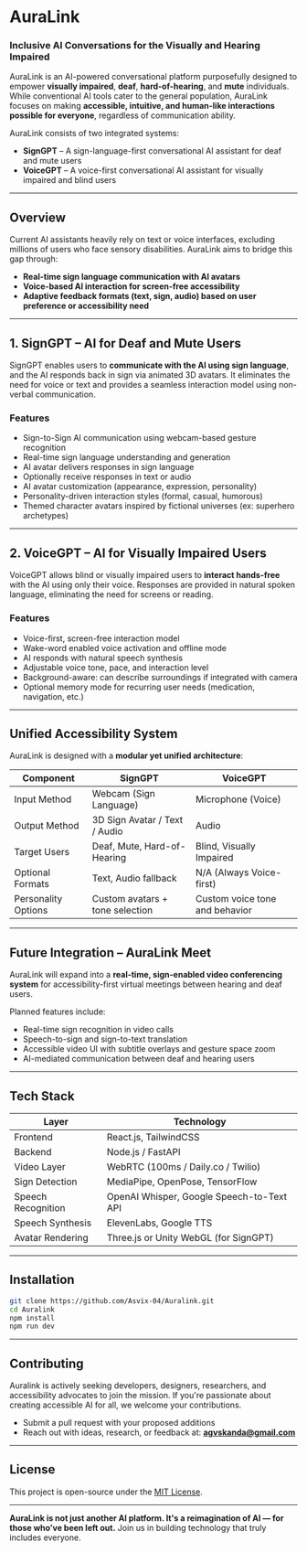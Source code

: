 # AuraLink

### Inclusive AI Conversations for the Visually and Hearing Impaired 

AuraLink is an AI-powered conversational platform purposefully designed to empower **visually impaired**, **deaf**, **hard-of-hearing**, and **mute** individuals. While conventional AI tools cater to the general population, AuraLink focuses on making **accessible, intuitive, and human-like interactions possible for everyone**, regardless of communication ability.

AuraLink consists of two integrated systems:

* **SignGPT** – A sign-language-first conversational AI assistant for deaf and mute users
* **VoiceGPT** – A voice-first conversational AI assistant for visually impaired and blind users  

---

## Overview

Current AI assistants heavily rely on text or voice interfaces, excluding millions of users who face sensory disabilities. AuraLink aims to bridge this gap through:

* **Real-time sign language communication with AI avatars**
* **Voice-based AI interaction for screen-free accessibility**
* **Adaptive feedback formats (text, sign, audio) based on user preference or accessibility need**

---

## 1. SignGPT – AI for Deaf and Mute Users

SignGPT enables users to **communicate with the AI using sign language**, and the AI responds back in sign via animated 3D avatars. It eliminates the need for voice or text and provides a seamless interaction model using non-verbal communication.

### Features

* Sign-to-Sign AI communication using webcam-based gesture recognition
* Real-time sign language understanding and generation
* AI avatar delivers responses in sign language
* Optionally receive responses in text or audio
* AI avatar customization (appearance, expression, personality)
* Personality-driven interaction styles (formal, casual, humorous)
* Themed character avatars inspired by fictional universes (ex: superhero archetypes)

---

## 2. VoiceGPT – AI for Visually Impaired Users

VoiceGPT allows blind or visually impaired users to **interact hands-free** with the AI using only their voice. Responses are provided in natural spoken language, eliminating the need for screens or reading.

### Features

* Voice-first, screen-free interaction model
* Wake-word enabled voice activation and offline mode
* AI responds with natural speech synthesis
* Adjustable voice tone, pace, and interaction level
* Background-aware: can describe surroundings if integrated with camera
* Optional memory mode for recurring user needs (medication, navigation, etc.)

---

## Unified Accessibility System

AuraLink is designed with a **modular yet unified architecture**:

| Component           | SignGPT                         | VoiceGPT                       |
| ------------------- | ------------------------------- | ------------------------------ |
| Input Method        | Webcam (Sign Language)          | Microphone (Voice)             |
| Output Method       | 3D Sign Avatar / Text / Audio   | Audio                          |
| Target Users        | Deaf, Mute, Hard-of-Hearing     | Blind, Visually Impaired       |
| Optional Formats    | Text, Audio fallback            | N/A (Always Voice-first)       |
| Personality Options | Custom avatars + tone selection | Custom voice tone and behavior |

---

## Future Integration – AuraLink Meet

AuraLink will expand into a **real-time, sign-enabled video conferencing system** for accessibility-first virtual meetings between hearing and deaf users.

Planned features include:

* Real-time sign recognition in video calls
* Speech-to-sign and sign-to-text translation
* Accessible video UI with subtitle overlays and gesture space zoom
* AI-mediated communication between deaf and hearing users

---

## Tech Stack

| Layer              | Technology                                |
| ------------------ | ----------------------------------------- |
| Frontend           | React.js, TailwindCSS                     |
| Backend            | Node.js / FastAPI                         |
| Video Layer        | WebRTC (100ms / Daily.co / Twilio)        |
| Sign Detection     | MediaPipe, OpenPose, TensorFlow           |
| Speech Recognition | OpenAI Whisper, Google Speech-to-Text API |
| Speech Synthesis   | ElevenLabs, Google TTS                    |
| Avatar Rendering   | Three.js or Unity WebGL (for SignGPT)     |

---

## Installation

```bash
git clone https://github.com/Asvix-04/Auralink.git
cd Auralink
npm install
npm run dev
```

---

## Contributing

Auralink is actively seeking developers, designers, researchers, and accessibility advocates to join the mission. If you're passionate about creating accessible AI for all, we welcome your contributions.

* Submit a pull request with your proposed additions
* Reach out with ideas, research, or feedback at: **[agvskanda@gmail.com](mailto:agvskanda@gmail.com)**

---

## License

This project is open-source under the [MIT License](LICENSE).

---

**AuraLink is not just another AI platform. It's a reimagination of AI — for those who’ve been left out.**
Join us in building technology that truly includes everyone.

